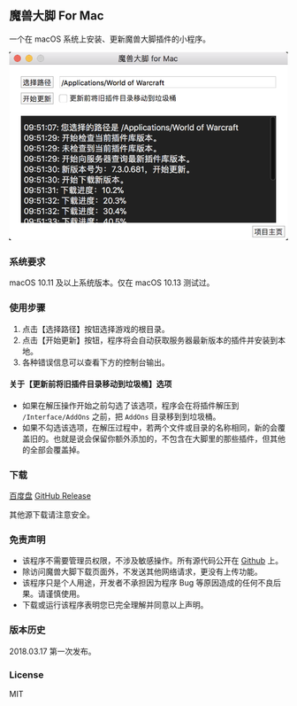 ## 魔兽大脚 For Mac

一个在 macOS 系统上安装、更新魔兽大脚插件的小程序。

![](Snapshots/Snapshot.png)

### 系统要求
macOS 10.11 及以上系统版本。仅在 macOS 10.13 测试过。

### 使用步骤
1. 点击【选择路径】按钮选择游戏的根目录。
2. 点击【开始更新】按钮，程序将会自动获取服务器最新版本的插件并安装到本地。
3. 各种错误信息可以查看下方的控制台输出。

#### 关于【更新前将旧插件目录移动到垃圾桶】选项
- 如果在解压操作开始之前勾选了该选项，程序会在将插件解压到 `/Interface/AddOns` 之前，把 `AddOns` 目录移到到垃圾桶。
- 如果不勾选该选项，在解压过程中，若两个文件或目录的名称相同，新的会覆盖旧的。也就是说会保留你额外添加的，不包含在大脚里的那些插件，但其他的全部会覆盖掉。

### 下载
[百度盘](https://pan.baidu.com/s/1aSfV8c6kTtM1Oc_1vrrTjA)
[GitHub Release](https://github.com/VincentSit/BigFootWoW/releases)

其他源下载请注意安全。

### 免责声明
- 该程序不需要管理员权限，不涉及敏感操作。所有源代码公开在 [Github](https://github.com/VincentSit/BigFootWoW) 上。
- 除访问魔兽大脚下载页面外，不发送其他网络请求，更没有上传功能。
- 该程序只是个人用途，开发者不承担因为程序 Bug 等原因造成的任何不良后果。请谨慎使用。
- 下载或运行该程序表明您已完全理解并同意以上声明。

### 版本历史
2018.03.17
	第一次发布。
	

### License
MIT

